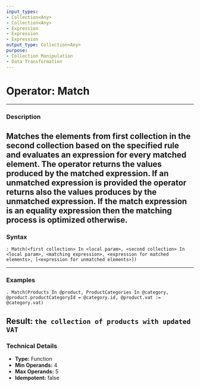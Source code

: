 ```yaml
---
input_types:
- Collection<Any>
- Collection<Any>
- Expression
- Expression
- Expression
output_type: Collection<Any>
purpose:
- Collection Manipulation
- Data Transformation
---
```

# Operator: Match
---
### **Description**
Matches the elements from first collection in the second collection based on the specified rule and evaluates an expression for every matched element. The operator returns the values produced by the matched expression.
If an unmatched expression is provided the operator returns also the values produces by the unmatched expression.
If the match expression is an equality expression then the matching process is optimized otherwise.
---
### **Syntax**
```
: Match(<first collection> In <local param>, <second collection> In <local param>, <matching expression>, <expression for matched elements>, [<expression for unmatched elements>])
```
---
### **Examples**
```
. Match(Products In @product, ProductCategories In @category, @product.productCategoryId = @category.id, @product.vat := @category.vat)
```
**Result:** `the collection of products with updated VAT`
---
### **Technical Details**
- **Type:** Function
- **Min Operands:** 4
- **Max Operands:** 5
- **Idempotent:** false